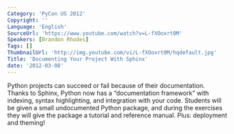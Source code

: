 ```yaml
---
Category: 'PyCon US 2012'
Copyright: ''
Language: 'English'
SourceUrl: 'https://www.youtube.com/watch?v=L-fXOoxrt0M'
Speakers: [Brandon Rhodes]
Tags: []
ThumbnailUrl: 'http://img.youtube.com/vi/L-fXOoxrt0M/hqdefault.jpg'
Title: 'Documenting Your Project With Sphinx'
date: '2012-03-08'
---
```

Python projects can succeed or fail because of their documentation. Thanks to
Sphinx, Python now has a “documentation framework” with indexing, syntax
highlighting, and integration with your code. Students will be given a small
undocumented Python package, and during the exercises they will give the
package a tutorial and reference manual. Plus: deployment and theming!
